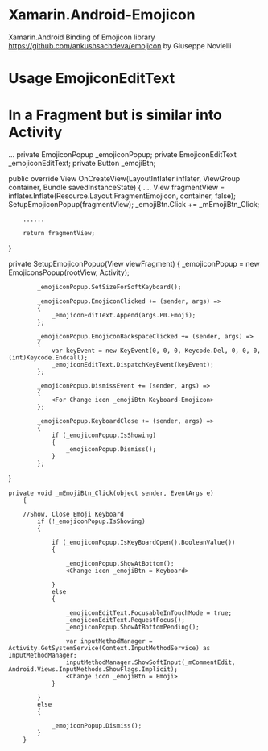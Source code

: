 # Xamarin.Android-Emojicon
Xamarin.Android Binding of Emojicon library https://github.com/ankushsachdeva/emojicon by Giuseppe Novielli

# Usage EmojiconEditText
# In a Fragment but is similar into Activity

 ...
 private EmojiconPopup _emojiconPopup;
 private EmojiconEditText _emojiconEditText;
 private Button _emojiBtn;
 
  public override View OnCreateView(LayoutInflater inflater, ViewGroup container, Bundle savedInstanceState)
        {
        ....
           View fragmentView = inflater.Inflate(Resource.Layout.FragmentEmojicon, container, false);
           SetupEmojiconPopup(fragmentView);
           _emojiBtn.Click += _mEmojiBtn_Click;
           
        ......
        
        return fragmentView;
  }
 
  
  private SetupEmojiconPopup(View viewFragment)
  {
     _emojiconPopup = new EmojiconsPopup(rootView, Activity);

            _emojiconPopup.SetSizeForSoftKeyboard();

            _emojiconPopup.EmojiconClicked += (sender, args) =>
            {
                _emojiconEditText.Append(args.P0.Emoji);
            };

            _emojiconPopup.EmojiconBackspaceClicked += (sender, args) =>
            {
                var keyEvent = new KeyEvent(0, 0, 0, Keycode.Del, 0, 0, 0, (int)Keycode.Endcall);
                _emojiconEditText.DispatchKeyEvent(keyEvent);
            };

            _emojiconPopup.DismissEvent += (sender, args) =>
            {
                <For Change icon _emojiBtn Keyboard-Emojicon>
            };

            _emojiconPopup.KeyboardClose += (sender, args) =>
            {
                if (_emojiconPopup.IsShowing)
                {
                    _emojiconPopup.Dismiss();
                }
            };
  }
  
  
  
    private void _mEmojiBtn_Click(object sender, EventArgs e)
        {
        
        //Show, Close Emoji Keyboard
            if (!_emojiconPopup.IsShowing)
            {

                if (_emojiconPopup.IsKeyBoardOpen().BooleanValue())
                {

                    _emojiconPopup.ShowAtBottom();
                    <Change icon _emojiBtn = Keyboard>

                }
                else
                {

                    _emojiconEditText.FocusableInTouchMode = true;
                    _emojiconEditText.RequestFocus();
                    _emojiconPopup.ShowAtBottomPending();

                    var inputMethodManager = Activity.GetSystemService(Context.InputMethodService) as InputMethodManager;
                    inputMethodManager.ShowSoftInput(_mCommentEdit, Android.Views.InputMethods.ShowFlags.Implicit);
                    <Change icon _emojiBtn = Emoji>
                }

            }
            else
            {

                _emojiconPopup.Dismiss();
            }
        }
        
  
